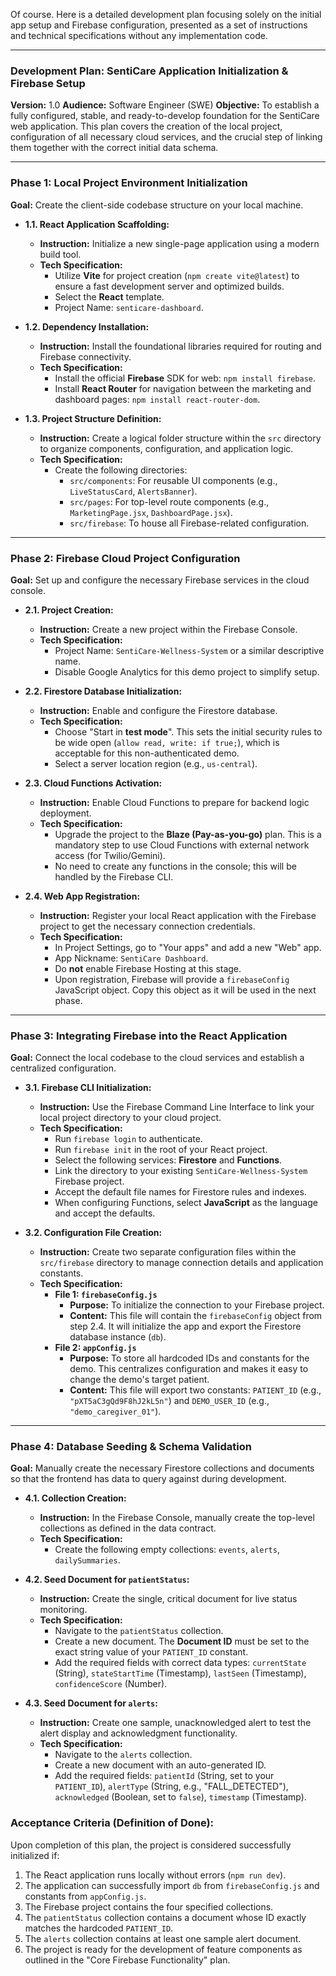 Of course. Here is a detailed development plan focusing solely on the initial app setup and Firebase configuration, presented as a set of instructions and technical specifications without any implementation code.

---

### **Development Plan: SentiCare Application Initialization & Firebase Setup**

**Version:** 1.0
**Audience:** Software Engineer (SWE)
**Objective:** To establish a fully configured, stable, and ready-to-develop foundation for the SentiCare web application. This plan covers the creation of the local project, configuration of all necessary cloud services, and the crucial step of linking them together with the correct initial data schema.

---

### **Phase 1: Local Project Environment Initialization**

**Goal:** Create the client-side codebase structure on your local machine.

*   **1.1. React Application Scaffolding:**
    *   **Instruction:** Initialize a new single-page application using a modern build tool.
    *   **Tech Specification:**
        *   Utilize **Vite** for project creation (`npm create vite@latest`) to ensure a fast development server and optimized builds.
        *   Select the **React** template.
        *   Project Name: `senticare-dashboard`.

*   **1.2. Dependency Installation:**
    *   **Instruction:** Install the foundational libraries required for routing and Firebase connectivity.
    *   **Tech Specification:**
        *   Install the official **Firebase** SDK for web: `npm install firebase`.
        *   Install **React Router** for navigation between the marketing and dashboard pages: `npm install react-router-dom`.

*   **1.3. Project Structure Definition:**
    *   **Instruction:** Create a logical folder structure within the `src` directory to organize components, configuration, and application logic.
    *   **Tech Specification:**
        *   Create the following directories:
            *   `src/components`: For reusable UI components (e.g., `LiveStatusCard`, `AlertsBanner`).
            *   `src/pages`: For top-level route components (e.g., `MarketingPage.jsx`, `DashboardPage.jsx`).
            *   `src/firebase`: To house all Firebase-related configuration.

---

### **Phase 2: Firebase Cloud Project Configuration**

**Goal:** Set up and configure the necessary Firebase services in the cloud console.

*   **2.1. Project Creation:**
    *   **Instruction:** Create a new project within the Firebase Console.
    *   **Tech Specification:**
        *   Project Name: `SentiCare-Wellness-System` or a similar descriptive name.
        *   Disable Google Analytics for this demo project to simplify setup.

*   **2.2. Firestore Database Initialization:**
    *   **Instruction:** Enable and configure the Firestore database.
    *   **Tech Specification:**
        *   Choose "Start in **test mode**". This sets the initial security rules to be wide open (`allow read, write: if true;`), which is acceptable for this non-authenticated demo.
        *   Select a server location region (e.g., `us-central`).

*   **2.3. Cloud Functions Activation:**
    *   **Instruction:** Enable Cloud Functions to prepare for backend logic deployment.
    *   **Tech Specification:**
        *   Upgrade the project to the **Blaze (Pay-as-you-go)** plan. This is a mandatory step to use Cloud Functions with external network access (for Twilio/Gemini).
        *   No need to create any functions in the console; this will be handled by the Firebase CLI.

*   **2.4. Web App Registration:**
    *   **Instruction:** Register your local React application with the Firebase project to get the necessary connection credentials.
    *   **Tech Specification:**
        *   In Project Settings, go to "Your apps" and add a new "Web" app.
        *   App Nickname: `SentiCare Dashboard`.
        *   Do **not** enable Firebase Hosting at this stage.
        *   Upon registration, Firebase will provide a `firebaseConfig` JavaScript object. Copy this object as it will be used in the next phase.

---

### **Phase 3: Integrating Firebase into the React Application**

**Goal:** Connect the local codebase to the cloud services and establish a centralized configuration.

*   **3.1. Firebase CLI Initialization:**
    *   **Instruction:** Use the Firebase Command Line Interface to link your local project directory to your cloud project.
    *   **Tech Specification:**
        *   Run `firebase login` to authenticate.
        *   Run `firebase init` in the root of your React project.
        *   Select the following services: **Firestore** and **Functions**.
        *   Link the directory to your existing `SentiCare-Wellness-System` Firebase project.
        *   Accept the default file names for Firestore rules and indexes.
        *   When configuring Functions, select **JavaScript** as the language and accept the defaults.

*   **3.2. Configuration File Creation:**
    *   **Instruction:** Create two separate configuration files within the `src/firebase` directory to manage connection details and application constants.
    *   **Tech Specification:**
        *   **File 1: `firebaseConfig.js`**
            *   **Purpose:** To initialize the connection to your Firebase project.
            *   **Content:** This file will contain the `firebaseConfig` object from step 2.4. It will initialize the app and export the Firestore database instance (`db`).
        *   **File 2: `appConfig.js`**
            *   **Purpose:** To store all hardcoded IDs and constants for the demo. This centralizes configuration and makes it easy to change the demo's target patient.
            *   **Content:** This file will export two constants: `PATIENT_ID` (e.g., `"pXT5aC3gQd9F8hJ2kL5n"`) and `DEMO_USER_ID` (e.g., `"demo_caregiver_01"`).

---

### **Phase 4: Database Seeding & Schema Validation**

**Goal:** Manually create the necessary Firestore collections and documents so that the frontend has data to query against during development.

*   **4.1. Collection Creation:**
    *   **Instruction:** In the Firebase Console, manually create the top-level collections as defined in the data contract.
    *   **Tech Specification:**
        *   Create the following empty collections: `events`, `alerts`, `dailySummaries`.

*   **4.2. Seed Document for `patientStatus`:**
    *   **Instruction:** Create the single, critical document for live status monitoring.
    *   **Tech Specification:**
        *   Navigate to the `patientStatus` collection.
        *   Create a new document. The **Document ID** must be set to the exact string value of your `PATIENT_ID` constant.
        *   Add the required fields with correct data types: `currentState` (String), `stateStartTime` (Timestamp), `lastSeen` (Timestamp), `confidenceScore` (Number).

*   **4.3. Seed Document for `alerts`:**
    *   **Instruction:** Create one sample, unacknowledged alert to test the alert display and acknowledgment functionality.
    *   **Tech Specification:**
        *   Navigate to the `alerts` collection.
        *   Create a new document with an auto-generated ID.
        *   Add the required fields: `patientId` (String, set to your `PATIENT_ID`), `alertType` (String, e.g., "FALL_DETECTED"), `acknowledged` (Boolean, set to `false`), `timestamp` (Timestamp).

### **Acceptance Criteria (Definition of Done):**

Upon completion of this plan, the project is considered successfully initialized if:
1.  The React application runs locally without errors (`npm run dev`).
2.  The application can successfully import `db` from `firebaseConfig.js` and constants from `appConfig.js`.
3.  The Firebase project contains the four specified collections.
4.  The `patientStatus` collection contains a document whose ID exactly matches the hardcoded `PATIENT_ID`.
5.  The `alerts` collection contains at least one sample alert document.
6.  The project is ready for the development of feature components as outlined in the "Core Firebase Functionality" plan.